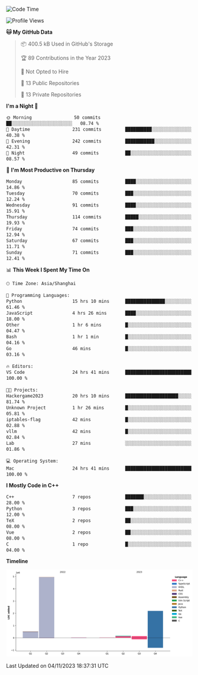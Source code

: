 <!--START_SECTION:waka-->
![Code Time](http://img.shields.io/badge/Code%20Time-270%20hrs%2036%20mins-blue)

![Profile Views](http://img.shields.io/badge/Profile%20Views-0-blue)

**🐱 My GitHub Data** 

> 📦 400.5 kB Used in GitHub's Storage 
 > 
> 🏆 89 Contributions in the Year 2023
 > 
> 🚫 Not Opted to Hire
 > 
> 📜 13 Public Repositories 
 > 
> 🔑 13 Private Repositories 
 > 
**I'm a Night 🦉** 

```text
🌞 Morning                50 commits          ██░░░░░░░░░░░░░░░░░░░░░░░   08.74 % 
🌆 Daytime                231 commits         ██████████░░░░░░░░░░░░░░░   40.38 % 
🌃 Evening                242 commits         ███████████░░░░░░░░░░░░░░   42.31 % 
🌙 Night                  49 commits          ██░░░░░░░░░░░░░░░░░░░░░░░   08.57 % 
```
📅 **I'm Most Productive on Thursday** 

```text
Monday                   85 commits          ████░░░░░░░░░░░░░░░░░░░░░   14.86 % 
Tuesday                  70 commits          ███░░░░░░░░░░░░░░░░░░░░░░   12.24 % 
Wednesday                91 commits          ████░░░░░░░░░░░░░░░░░░░░░   15.91 % 
Thursday                 114 commits         █████░░░░░░░░░░░░░░░░░░░░   19.93 % 
Friday                   74 commits          ███░░░░░░░░░░░░░░░░░░░░░░   12.94 % 
Saturday                 67 commits          ███░░░░░░░░░░░░░░░░░░░░░░   11.71 % 
Sunday                   71 commits          ███░░░░░░░░░░░░░░░░░░░░░░   12.41 % 
```


📊 **This Week I Spent My Time On** 

```text
🕑︎ Time Zone: Asia/Shanghai

💬 Programming Languages: 
Python                   15 hrs 10 mins      ███████████████░░░░░░░░░░   61.46 % 
JavaScript               4 hrs 26 mins       ████░░░░░░░░░░░░░░░░░░░░░   18.00 % 
Other                    1 hr 6 mins         █░░░░░░░░░░░░░░░░░░░░░░░░   04.47 % 
Bash                     1 hr 1 min          █░░░░░░░░░░░░░░░░░░░░░░░░   04.16 % 
Go                       46 mins             █░░░░░░░░░░░░░░░░░░░░░░░░   03.16 % 

🔥 Editors: 
VS Code                  24 hrs 41 mins      █████████████████████████   100.00 % 

🐱‍💻 Projects: 
Hackergame2023           20 hrs 10 mins      ████████████████████░░░░░   81.74 % 
Unknown Project          1 hr 26 mins        █░░░░░░░░░░░░░░░░░░░░░░░░   05.81 % 
iptables-flag            42 mins             █░░░░░░░░░░░░░░░░░░░░░░░░   02.88 % 
vllm                     42 mins             █░░░░░░░░░░░░░░░░░░░░░░░░   02.84 % 
Lab                      27 mins             ░░░░░░░░░░░░░░░░░░░░░░░░░   01.86 % 

💻 Operating System: 
Mac                      24 hrs 41 mins      █████████████████████████   100.00 % 
```

**I Mostly Code in C++** 

```text
C++                      7 repos             ███████░░░░░░░░░░░░░░░░░░   28.00 % 
Python                   3 repos             ███░░░░░░░░░░░░░░░░░░░░░░   12.00 % 
TeX                      2 repos             ██░░░░░░░░░░░░░░░░░░░░░░░   08.00 % 
Vue                      2 repos             ██░░░░░░░░░░░░░░░░░░░░░░░   08.00 % 
C                        1 repo              █░░░░░░░░░░░░░░░░░░░░░░░░   04.00 % 
```



**Timeline**

![Lines of Code chart](https://raw.githubusercontent.com/xkz0777/xkz0777/master/assets/bar_graph.png)


 Last Updated on 04/11/2023 18:37:31 UTC
<!--END_SECTION:waka-->

